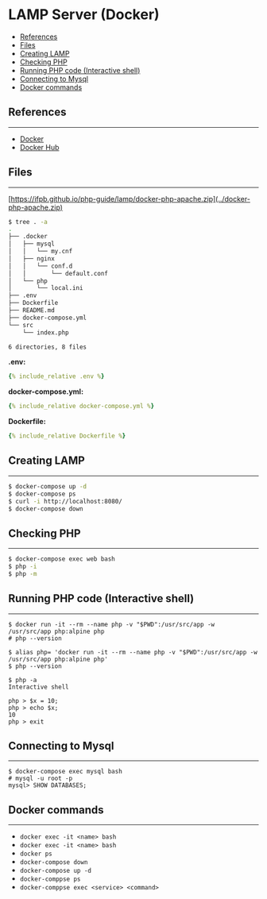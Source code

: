 # LAMP Server (Docker)

- [References](#references)
- [Files](#files)
- [Creating LAMP](#creating-lamp)
- [Checking PHP](#checking-php)
- [Running PHP code (Interactive shell)](#running-php-code-interactive-shell)
- [Connecting to Mysql](#connecting-to-mysql)
- [Docker commands](#docker-commands)

## References

---

- [Docker](https://www.docker.com/)
- [Docker Hub](https://hub.docker.com/)

## Files

---

[https://ifpb.github.io/php-guide/lamp/docker-php-apache.zip](../docker-php-apache.zip)

```sh
$ tree . -a
.
├── .docker
│   ├── mysql
│   │   └── my.cnf
│   ├── nginx
│   │   └── conf.d
│   │       └── default.conf
│   └── php
│       └── local.ini
├── .env
├── Dockerfile
├── README.md
├── docker-compose.yml
└── src
    └── index.php

6 directories, 8 files
```

**.env:**

```yaml
{% include_relative .env %}
```

**docker-compose.yml:**

```yaml
{% include_relative docker-compose.yml %}
```

**Dockerfile:**

```yaml
{% include_relative Dockerfile %}
```

## Creating LAMP

---

```bash
$ docker-compose up -d
$ docker-compose ps
$ curl -i http://localhost:8080/
$ docker-compose down
```

## Checking PHP

---

```sh
$ docker-compose exec web bash
$ php -i
$ php -m
```

## Running PHP code (Interactive shell)

---

```
$ docker run -it --rm --name php -v "$PWD":/usr/src/app -w /usr/src/app php:alpine php
# php --version
```

```
$ alias php= 'docker run -it --rm --name php -v "$PWD":/usr/src/app -w /usr/src/app php:alpine php'
$ php --version
```

```
$ php -a
Interactive shell

php > $x = 10;
php > echo $x;
10
php > exit
```

## Connecting to Mysql

---

```
$ docker-compose exec mysql bash
# mysql -u root -p
mysql> SHOW DATABASES;
```

## Docker commands

---

- `docker exec -it <name> bash`
- `docker exec -it <name> bash`
- `docker ps`
- `docker-compose down`
- `docker-compose up -d`
- `docker-comppse ps`
- `docker-comppse exec <service> <command>`
